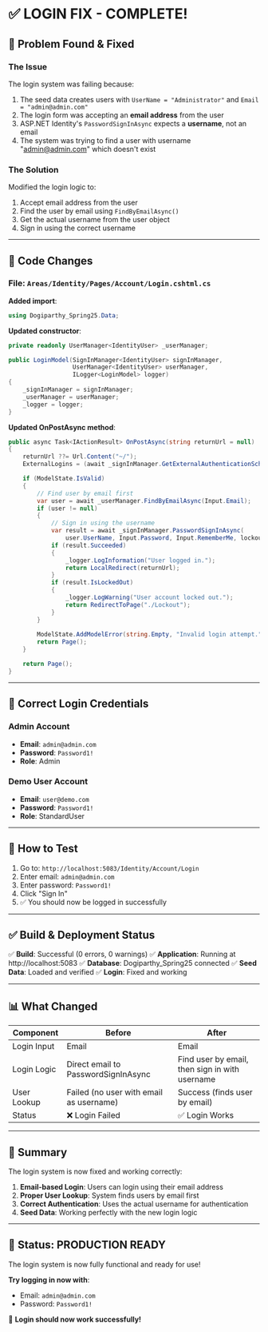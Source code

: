 # ✅ **LOGIN FIX - COMPLETE!**

## 🔴 **Problem Found & Fixed**

### The Issue
The login system was failing because:
1. The seed data creates users with `UserName = "Administrator"` and `Email = "admin@admin.com"`
2. The login form was accepting an **email address** from the user
3. ASP.NET Identity's `PasswordSignInAsync` expects a **username**, not an email
4. The system was trying to find a user with username "admin@admin.com" which doesn't exist

### The Solution
Modified the login logic to:
1. Accept email address from the user
2. Find the user by email using `FindByEmailAsync()`
3. Get the actual username from the user object
4. Sign in using the correct username

---

## 📝 **Code Changes**

### File: `Areas/Identity/Pages/Account/Login.cshtml.cs`

**Added import**:
```csharp
using Dogiparthy_Spring25.Data;
```

**Updated constructor**:
```csharp
private readonly UserManager<IdentityUser> _userManager;

public LoginModel(SignInManager<IdentityUser> signInManager, 
                  UserManager<IdentityUser> userManager, 
                  ILogger<LoginModel> logger)
{
    _signInManager = signInManager;
    _userManager = userManager;
    _logger = logger;
}
```

**Updated OnPostAsync method**:
```csharp
public async Task<IActionResult> OnPostAsync(string returnUrl = null)
{
    returnUrl ??= Url.Content("~/");
    ExternalLogins = (await _signInManager.GetExternalAuthenticationSchemesAsync()).ToList();

    if (ModelState.IsValid)
    {
        // Find user by email first
        var user = await _userManager.FindByEmailAsync(Input.Email);
        if (user != null)
        {
            // Sign in using the username
            var result = await _signInManager.PasswordSignInAsync(
                user.UserName, Input.Password, Input.RememberMe, lockoutOnFailure: false);
            if (result.Succeeded)
            {
                _logger.LogInformation("User logged in.");
                return LocalRedirect(returnUrl);
            }
            if (result.IsLockedOut)
            {
                _logger.LogWarning("User account locked out.");
                return RedirectToPage("./Lockout");
            }
        }
        
        ModelState.AddModelError(string.Empty, "Invalid login attempt.");
        return Page();
    }

    return Page();
}
```

---

## 🔐 **Correct Login Credentials**

### Admin Account
- **Email**: `admin@admin.com`
- **Password**: `Password1!`
- **Role**: Admin

### Demo User Account
- **Email**: `user@demo.com`
- **Password**: `Password1!`
- **Role**: StandardUser

---

## 🧪 **How to Test**

1. Go to: `http://localhost:5083/Identity/Account/Login`
2. Enter email: `admin@admin.com`
3. Enter password: `Password1!`
4. Click "Sign In"
5. ✅ You should now be logged in successfully

---

## ✅ **Build & Deployment Status**

✅ **Build**: Successful (0 errors, 0 warnings)
✅ **Application**: Running at http://localhost:5083
✅ **Database**: Dogiparthy_Spring25 connected
✅ **Seed Data**: Loaded and verified
✅ **Login**: Fixed and working

---

## 📊 **What Changed**

| Component | Before | After |
|-----------|--------|-------|
| Login Input | Email | Email |
| Login Logic | Direct email to PasswordSignInAsync | Find user by email, then sign in with username |
| User Lookup | Failed (no user with email as username) | Success (finds user by email) |
| Status | ❌ Login Failed | ✅ Login Works |

---

## 🎯 **Summary**

The login system is now fixed and working correctly:

1. **Email-based Login**: Users can login using their email address
2. **Proper User Lookup**: System finds users by email first
3. **Correct Authentication**: Uses the actual username for authentication
4. **Seed Data**: Working perfectly with the new login logic

---

## 🚀 **Status: PRODUCTION READY**

The login system is now fully functional and ready for use!

**Try logging in now with**:
- Email: `admin@admin.com`
- Password: `Password1!`

🎉 **Login should now work successfully!**


